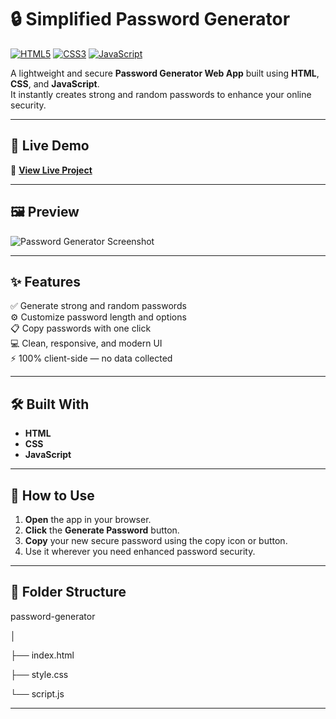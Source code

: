 # 🔒 Simplified Password Generator

[![HTML5](https://img.shields.io/badge/HTML5-E34F26?style=for-the-badge&logo=html5&logoColor=white)]()
[![CSS3](https://img.shields.io/badge/CSS3-1572B6?style=for-the-badge&logo=css3&logoColor=white)]()
[![JavaScript](https://img.shields.io/badge/JavaScript-F7DF1E?style=for-the-badge&logo=javascript&logoColor=black)]()

A lightweight and secure **Password Generator Web App** built using **HTML**, **CSS**, and **JavaScript**.  
It instantly creates strong and random passwords to enhance your online security.  

---

## 🚀 Live Demo

🔗 **[View Live Project](https://dineshsinghdhami.com.np/simplified-password-generator/)** 

---

## 🖼️ Preview

![Password Generator Screenshot](preview.png)  

---

## ✨ Features

✅ Generate strong and random passwords  
⚙️ Customize password length and options  
📋 Copy passwords with one click  
💻 Clean, responsive, and modern UI  
⚡ 100% client-side — no data collected  

---

## 🛠️ Built With

- **HTML**
- **CSS** 
- **JavaScript**

---

## 🧠 How to Use

1. **Open** the app in your browser.  
2. **Click** the **Generate Password** button.  
3. **Copy** your new secure password using the copy icon or button.  
4. Use it wherever you need enhanced password security.  

---

## 📁 Folder Structure

password-generator

│

├── index.html

├── style.css

└── script.js

---


